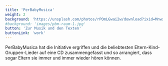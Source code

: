 ```yaml
---
title: 'PerBabyMusica'
weight: 2
background: 'https://unsplash.com/photos/rPOmLGwai2w/download?ixid=MnwxMjA3fDB8MXxzZWFyY2h8Mnx8bXVzaWN8ZW58MHx8fHwxNjU4MjMxMDU1&force=true'
#background: 'images/pbm-raum-1.jpg'
button: 'Zur Musik und den Texten'
buttonLink: 'work'
---
```


PerBabyMusica hat die Initiative ergriffen und die beliebtesten Eltern-Kind-Gruppen-Lieder auf eine CD zusammengefasst und so arrangiert, dass sogar Eltern sie immer und immer wieder hören können.
